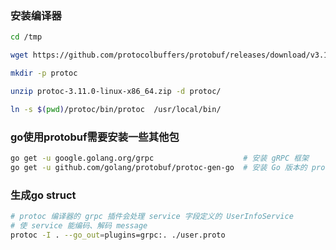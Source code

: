 ### 安装编译器
```bash
cd /tmp

wget https://github.com/protocolbuffers/protobuf/releases/download/v3.11.0/protoc-3.11.0-linux-x86_64.zip

mkdir -p protoc

unzip protoc-3.11.0-linux-x86_64.zip -d protoc/

ln -s $(pwd)/protoc/bin/protoc  /usr/local/bin/
```

### go使用protobuf需要安装一些其他包
```bash
go get -u google.golang.org/grpc					# 安装 gRPC 框架
go get -u github.com/golang/protobuf/protoc-gen-go	# 安装 Go 版本的 protobuf 编译器
```

### 生成go struct
```bash
# protoc 编译器的 grpc 插件会处理 service 字段定义的 UserInfoService
# 使 service 能编码、解码 message
protoc -I . --go_out=plugins=grpc:. ./user.proto
```
